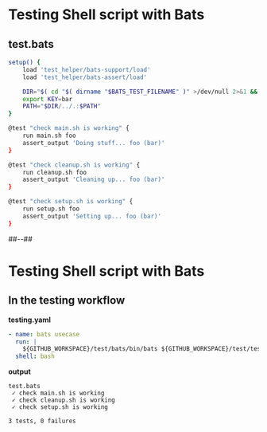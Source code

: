 <!-- .slide: class="two-column with-code-bg-dark" -->

# Testing Shell script with Bats

## test.bats

```sh [2-3|5|6|7|10-13,15-18,20-23]
setup() {
    load 'test_helper/bats-support/load'
    load 'test_helper/bats-assert/load'

    DIR="$( cd "$( dirname "$BATS_TEST_FILENAME" )" >/dev/null 2>&1 && pwd )"
    export KEY=bar
    PATH="$DIR/../.:$PATH"
}

@test "check main.sh is working" {
    run main.sh foo
    assert_output 'Doing stuff... foo (bar)'
}

@test "check cleanup.sh is working" {
    run cleanup.sh foo
    assert_output 'Cleaning up... foo (bar)'
}

@test "check setup.sh is working" {
    run setup.sh foo
    assert_output 'Setting up... foo (bar)'
}
```

##--##

# Testing Shell script with Bats

## In the testing workflow

**testing.yaml**

```yaml
- name: bats usecase
  run: |
    ${GITHUB_WORKSPACE}/test/bats/bin/bats ${GITHUB_WORKSPACE}/test/test.bats
  shell: bash
```

**output**

```shell
test.bats
 ✓ check main.sh is working
 ✓ check cleanup.sh is working
 ✓ check setup.sh is working

3 tests, 0 failures
```
